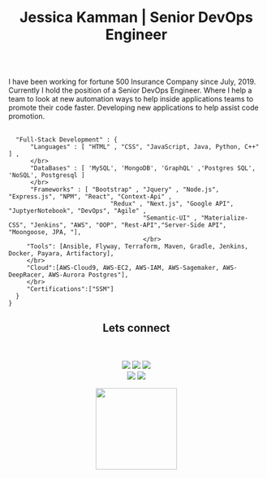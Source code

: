 <h1 align="center"> Jessica Kamman | Senior DevOps Engineer</h1>

</br>
</br>
<p>
   I have been working for fortune 500 Insurance Company since July, 2019. Currently I hold the position of a Senior DevOps Engineer. Where I help a team to look at new automation ways to help inside applications teams to promote their code faster. Developing new applications to help assist code promotion. 
   </br>
</br>
 
      "Full-Stack Development" : {
          "Languages" : [ "HTML" , "CSS", "JavaScript, Java, Python, C++" ] ,
          </br>
          "DataBases" : [ 'MySQL', 'MongoDB', 'GraphQL' ,'Postgres SQL', 'NoSQL', Postgresql ]
          </br>
          "Frameworks" : [ "Bootstrap" , "Jquery" , "Node.js", "Express.js", "NPM", "React", "Context-Api" , 
                                "Redux" , "Next.js", "Google API", "JuptyerNotebook", "DevOps", "Agile" , 
                                         "Semantic-UI" , "Materialize-CSS", "Jenkins", "AWS", "OOP", "Rest-API","Server-Side API", "Moongoose, JPA, "],
                                         </br>
         "Tools": [Ansible, Flyway, Terraform, Maven, Gradle, Jenkins, Docker, Payara, Artifactory],
         </br>
         "Cloud":[AWS-Cloud9, AWS-EC2, AWS-IAM, AWS-Sagemaker, AWS-DeepRacer, AWS-Aurora Postgres"],
         </br>
         "Certifications":["SSM"]
      }      
    }

</p>

<h2 align="center"> Lets connect</h1>
</br>
</br>

<div align="center">   
<a href="mailto:kamm8899@gmail.com" target="_blank"><img src="https://img.shields.io/badge/-Email-CC6600?style=for-the-badge&logo=gmail&logoColor=white"></a>
<a href="https://www.linkedin.com/in/jessica-kamman-50a1aa159//" target="_blank"><img src="https://img.shields.io/badge/-LinkedIn-blue?style=for-the-badge&logo=linkedin&logoColor=white"></a> 
<a href="https://github.com/kamm8899/" target="_blank"><img src="https://img.shields.io/badge/GitHub-0D1117?style=for-the-badge&logo=GitHub&logoColor=white"></a>
<br/>
<div>
    <div align="left>
<a href="https://github.com/kamm8899/github-readme-stats">
  <img align="center" src="https://github-readme-stats.vercel.app/api?username=kamm8899&count_private=true&show_icons=true&theme=tokyonight" />
                                                                                                                                                                                                                                                                                      
</a>
    <a href="https://github.com/kamm8899/convoychat">
  <img align="center" src="https://github-readme-stats.vercel.app/api/top-langs/?username=kamm8899&layout=compact&theme=tokyonight" />
                                                                                                                         
 </a>
                                                                                                                                   <br/>
                                                                                                                                   <br/>
          <div align="center">
        <a href="(https://git.io/streak-stats" title="Go to Source">
              <img height="160" src="https://github-readme-streak-stats.herokuapp.com/?user=kamm8899&theme=Javascript-dark&date_format=M%20j%5B%2C%20Y%5D"/>                                                                                                                             

   
       
</br>
</br>
</br>

   
<br/>
<br/>

